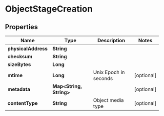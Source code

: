 

# ObjectStageCreation


## Properties

| Name | Type | Description | Notes |
|------------ | ------------- | ------------- | -------------|
|**physicalAddress** | **String** |  |  |
|**checksum** | **String** |  |  |
|**sizeBytes** | **Long** |  |  |
|**mtime** | **Long** | Unix Epoch in seconds |  [optional] |
|**metadata** | **Map&lt;String, String&gt;** |  |  [optional] |
|**contentType** | **String** | Object media type |  [optional] |




